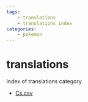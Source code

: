 ```yaml
---
tags:
    - translations
    - translations_index
categories:
    - pokemon
---
```


# translations

Index of translations category

- [Cs.csv](cs.csv.md)
